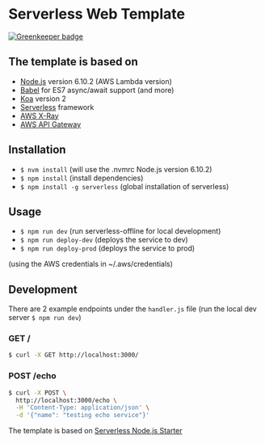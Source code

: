 # Serverless Web Template

[![Greenkeeper badge](https://badges.greenkeeper.io/datreeio/serverless-web-template-aws.svg)](https://greenkeeper.io/)

## The template is based on

* [Node.js](https://nodejs.org/) version 6.10.2 (AWS Lambda version)
* [Babel](https://babeljs.io/) for ES7 async/await support (and more)
* [Koa](http://koajs.com/) version 2
* [Serverless](https://serverless.com/) framework
* [AWS X-Ray](https://aws.amazon.com/xray/)
* [AWS API Gateway](https://aws.amazon.com/api-gateway/)

## Installation

* `$ nvm install` (will use the .nvmrc Node.js version 6.10.2)
* `$ npm install` (install dependencies)
* `$ npm install -g serverless` (global installation of serverless)

## Usage

* `$ npm run dev` (run serverless-offline for local development)
* `$ npm run deploy-dev` (deploys the service to dev)
* `$ npm run deploy-prod` (deploys the service to prod)

(using the AWS credentials in ~/.aws/credentials)

## Development

There are 2 example endpoints under the `handler.js` file (run the local dev server `$ npm run dev`)

### GET /

```bash
$ curl -X GET http://localhost:3000/
```

### POST /echo

```bash
$ curl -X POST \
  http://localhost:3000/echo \
  -H 'Content-Type: application/json' \
  -d '{"name": "testing echo service"}'
```

The template is based on [Serverless Node.js Starter](https://github.com/AnomalyInnovations/serverless-nodejs-starter)
